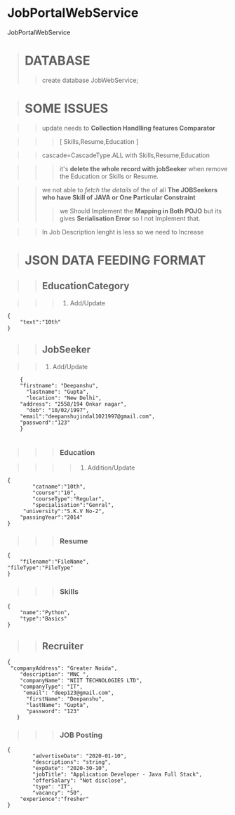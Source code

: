# JobPortalWebService
JobPortalWebService
> # DATABASE
>>  create database JobWebService;

> # SOME ISSUES

>> update needs to **Collection Handlling features Comparator**





>>> [ Skills,Resume,Education ]

>> cascade=CascadeType.ALL with Skills,Resume,Education 

>>> it's **delete the whole record with jobSeeker** when remove the Education or Skills or Resume.

>> we  not able to *fetch the details* of the of all **The JOBSeekers who have Skill of JAVA or One Particular Constraint**
>>> we Should Implement the **Mapping in Both POJO** but its gives **Serialisation Error** so I not Implement that.

>> In Job Description lenght is less so we need to Increase




># JSON DATA FEEDING FORMAT

>>## EducationCategory

>>>1. Add/Update 

```
{
	"text":"10th"
}

```



>>## JobSeeker

>>1. Add/Update

```
	{
	"firstname": "Deepanshu",
	  "lastname": "Gupta",
	  "location": "New Delhi",
	"address": "2558/194 Onkar nagar",
	  "dob": "10/02/1997",
	"email":"deepanshujindal1021997@gmail.com",
	"password":"123"
	}


```

>>>### Education

>>>>1. Addition/Update

```
{
		"catname":"10th",
		"course":"10",
		"courseType":"Regular",
		"specialisation":"Genral",
	 "university":"S.K.V No-2",
	"passingYear":"2014"
}

```


>>>### Resume

```
{
	"filename":"FileName",
"fileType":"FileType"
}

```
>>>### Skills

```
{
	"name":"Python",
	"type":"Basics"
}

```
>>## Recruiter

```
{
 "companyAddress": "Greater Noida",
    "description": "MNC ",
    "companyName": "NIIT TECHNOLOGIES LTD",
    "companyType": "IT",
     "email": "deep123@gmail.com",
      "firstName": "Deepanshu",
      "lastName": "Gupta",
      "password": "123"
   }

```

>>>### JOB Posting
```
{
        "advertiseDate": "2020-01-10",
        "descriptions": "string",
        "expDate": "2020-30-10",
        "jobTitle": "Application Developer - Java Full Stack",
        "offerSalary": "Not disclose",
        "type": "IT",
        "vacancy": "50",
	"experience":"fresher"
}
```
